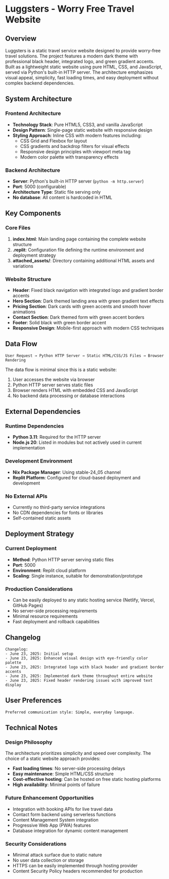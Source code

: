 # Luggsters - Worry Free Travel Website

## Overview

Luggsters is a static travel service website designed to provide worry-free travel solutions. The project features a modern dark theme with professional black header, integrated logo, and green gradient accents. Built as a lightweight static website using pure HTML, CSS, and JavaScript, served via Python's built-in HTTP server. The architecture emphasizes visual appeal, simplicity, fast loading times, and easy deployment without complex backend dependencies.

## System Architecture

### Frontend Architecture
- **Technology Stack**: Pure HTML5, CSS3, and vanilla JavaScript
- **Design Pattern**: Single-page static website with responsive design
- **Styling Approach**: Inline CSS with modern features including:
  - CSS Grid and Flexbox for layout
  - CSS gradients and backdrop filters for visual effects
  - Responsive design principles with viewport meta tag
  - Modern color palette with transparency effects

### Backend Architecture
- **Server**: Python's built-in HTTP server (`python -m http.server`)
- **Port**: 5000 (configurable)
- **Architecture Type**: Static file serving only
- **No database**: All content is hardcoded in HTML

## Key Components

### Core Files
1. **index.html**: Main landing page containing the complete website structure
2. **.replit**: Configuration file defining the runtime environment and deployment strategy
3. **attached_assets/**: Directory containing additional HTML assets and variations

### Website Structure
- **Header**: Fixed black navigation with integrated logo and gradient border accents
- **Hero Section**: Dark themed landing area with green gradient text effects
- **Pricing Section**: Dark cards with green accents and smooth hover animations
- **Contact Section**: Dark themed form with green accent borders
- **Footer**: Solid black with green border accent
- **Responsive Design**: Mobile-first approach with modern CSS techniques

## Data Flow

```
User Request → Python HTTP Server → Static HTML/CSS/JS Files → Browser Rendering
```

The data flow is minimal since this is a static website:
1. User accesses the website via browser
2. Python HTTP server serves static files
3. Browser renders HTML with embedded CSS and JavaScript
4. No backend data processing or database interactions

## External Dependencies

### Runtime Dependencies
- **Python 3.11**: Required for the HTTP server
- **Node.js 20**: Listed in modules but not actively used in current implementation

### Development Environment
- **Nix Package Manager**: Using stable-24_05 channel
- **Replit Platform**: Configured for cloud-based deployment and development

### No External APIs
- Currently no third-party service integrations
- No CDN dependencies for fonts or libraries
- Self-contained static assets

## Deployment Strategy

### Current Deployment
- **Method**: Python HTTP server serving static files
- **Port**: 5000
- **Environment**: Replit cloud platform
- **Scaling**: Single instance, suitable for demonstration/prototype

### Production Considerations
- Can be easily deployed to any static hosting service (Netlify, Vercel, GitHub Pages)
- No server-side processing requirements
- Minimal resource requirements
- Fast deployment and rollback capabilities

## Changelog

```
Changelog:
- June 23, 2025: Initial setup
- June 23, 2025: Enhanced visual design with eye-friendly color palette
- June 23, 2025: Integrated logo with black header and gradient border accents
- June 23, 2025: Implemented dark theme throughout entire website
- June 23, 2025: Fixed header rendering issues with improved text display
```

## User Preferences

```
Preferred communication style: Simple, everyday language.
```

## Technical Notes

### Design Philosophy
The architecture prioritizes simplicity and speed over complexity. The choice of a static website approach provides:
- **Fast loading times**: No server-side processing delays
- **Easy maintenance**: Simple HTML/CSS structure
- **Cost-effective hosting**: Can be hosted on free static hosting platforms
- **High availability**: Minimal points of failure

### Future Enhancement Opportunities
- Integration with booking APIs for live travel data
- Contact form backend using serverless functions
- Content Management System integration
- Progressive Web App (PWA) features
- Database integration for dynamic content management

### Security Considerations
- Minimal attack surface due to static nature
- No user data collection or storage
- HTTPS can be easily implemented through hosting provider
- Content Security Policy headers recommended for production
